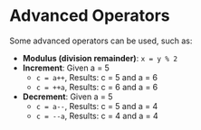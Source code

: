 # Advanced Operators

Some advanced operators can be used, such as:

* **Modulus \(division remainder\)**: `x = y % 2`
* **Increment**: Given a = 5
  * `c = a++`, Results: c = 5 and a = 6
  * `c = ++a`, Results: c = 6 and a = 6
* **Decrement**: Given a = 5
  * `c = a--`, Results: c = 5 and a = 4
  * `c = --a`, Results: c = 4 and a = 4

